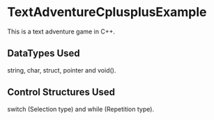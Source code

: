 # TextAdventureCplusplusExample
This is a text adventure game in C++. 

## DataTypes Used
string, char, struct, pointer and void().

## Control Structures Used
switch (Selection type) and while (Repetition type).
